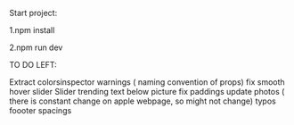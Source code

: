 Start project:

1.npm install

2.npm run dev

TO DO LEFT:

Extract colorsinspector warnings ( naming convention of props)
fix smooth hover slider
Slider trending text below picture
fix paddings
update photos ( there is constant change on apple webpage, so might not change)
typos foooter spacings
